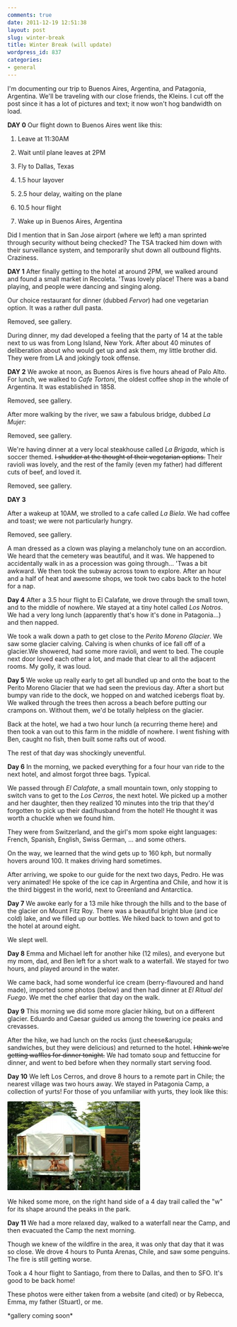 ```yaml
---
comments: true
date: 2011-12-19 12:51:38
layout: post
slug: winter-break
title: Winter Break (will update)
wordpress_id: 837
categories:
- general
---
```


I'm documenting our trip to Buenos Aires, Argentina, and Patagonia, Argentina. We'll be traveling with our close friends, the Kleins. I cut off the post since it has a lot of pictures and text; it now won't hog bandwidth on load.

**DAY 0**
Our flight down to Buenos Aires went like this:



	
  1. Leave at 11:30AM

	
  2. Wait until plane leaves at 2PM

	
  3. Fly to Dallas, Texas

	
  4. 1.5 hour layover

	
  5. 2.5 hour delay, waiting on the plane

	
  6. 10.5 hour flight

	
  7. Wake up in Buenos Aires, Argentina


Did I mention that in San Jose airport (where we left) a man sprinted through security without being checked? The TSA tracked him down with their surveillance system, and temporarily shut down all outbound flights. Craziness.

**DAY 1**
After finally getting to the hotel at around 2PM, we walked around and found a small market in Recoleta. 'Twas lovely place! There was a band playing, and people were dancing and singing along.

Our choice restaurant for dinner (dubbed _Fervor_) had one vegetarian option. It was a rather dull pasta.

Removed, see gallery.

During dinner, my dad developed a feeling that the party of 14 at the table next to us was from Long Island, New York. After about 40 minutes of deliberation about who would get up and ask them, my little brother did. They were from LA and jokingly took offense.

**DAY 2**
We awoke at noon, as Buenos Aires is five hours ahead of Palo Alto. For lunch, we walked to _Cafe Tortoni_, the oldest coffee shop in the whole of Argentina. It was established in 1858.

Removed, see gallery.

After more walking by the river, we saw a fabulous bridge, dubbed _La Mujer_:

Removed, see gallery.

We're having dinner at a very local steakhouse called _La Brigada_, which is soccer themed. <del>I shudder at the thought of their vegetarian options.</del> Their ravioli was lovely, and the rest of the family (even my father) had different cuts of beef, and loved it.

Removed, see gallery.

**DAY 3**

After a wakeup at 10AM, we strolled to a cafe called _La Biela_. We had coffee and toast; we were 
not particularly hungry.

Removed, see gallery.

A man dressed as a clown was playing a melancholy tune on an accordion. We heard that the cemetery was beautiful, and it was. We happened to accidentally walk in as a procession was going through... 'Twas a bit awkward. We then took the subway across town to explore. After an hour and a half of heat and awesome shops, we took two cabs back to the hotel for a nap.

**Day 4**
After a 3.5 hour flight to El Calafate, we drove through the small town, and to the middle of nowhere. We stayed at a tiny hotel called _Los Notros_. We had a very long lunch (apparently that's how it's done in Patagonia...) and then napped.

We took a walk down a path to get close to the _Perito Moreno Glacier_.  We saw some glacier calving. Calving is when chunks of ice fall off of a glacier.We showered, had some more ravioli, and went to bed. The couple next door loved each other a lot, and made that clear to all the adjacent rooms. My golly, it was loud.

**Day 5**
We woke up really early to get all bundled up and onto the boat to the Perito Moreno Glacier that we had seen the previous day. After a short but bumpy van ride to the dock, we hopped on and watched icebergs float by. We walked through the trees then across a beach before putting our crampons on. Without them, we'd be totally helpless on the glacier.

Back at the hotel, we had a two hour lunch (a recurring theme here) and then took a van out to this farm in the middle of nowhere. I went fishing with Ben, caught no fish, then built some rafts out of wood.

The rest of that day was shockingly uneventful.

**Day 6**
In the morning, we packed everything for a four hour van ride to the next hotel, and almost forgot three bags. Typical.

We passed through _El Calafate_, a small mountain town, only stopping to switch vans to get to the _Los Cerros_, the next hotel. We picked up a mother and her daughter, then they realized 10 minutes into the trip that they'd forgotten to pick up their dad/husband from the hotel! He thought it was worth a chuckle when we found him.

They were from Switzerland, and the girl's mom spoke eight languages: French, Spanish, English, Swiss German, ... and some others.

On the way, we learned that the wind gets up to 160 kph, but normally hovers around 100. It makes driving hard sometimes.

After arriving, we spoke to our guide for the next two days, Pedro. He was very animated! He spoke of the ice cap in Argentina and Chile, and how it is the third biggest in the world, next to Greenland and Antarctica.

**Day 7**
We awoke early for a 13 mile hike through the hills and to the base of the glacier on Mount Fitz Roy. There was a beautiful bright blue (and ice cold) lake, and we filled up our bottles. We hiked back to town and got to the hotel at around eight.

We slept well.

**Day 8**
Emma and Michael left for another hike (12 miles), and everyone but my mom, dad, and Ben left for a short walk to a waterfall. We stayed for two hours, and played around in the water.

We came back, had some wonderful ice cream (berry-flavoured and hand made), imported some photos (below) and then had dinner at _El Ritual del Fuego_. We met the chef earlier that day on the walk.

**Day 9**
This morning we did some more glacier hiking, but on a different glacier. Eduardo and Caesar guided us among the towering ice peaks and crevasses.

After the hike, we had lunch on the rocks (just cheese&arugula; sandwiches, but they were delicious) and returned to the hotel. <del>I think we're getting waffles for dinner tonight.</del> We had tomato soup and fettuccine for dinner, and went to bed before when they normally start serving food.

**Day 10**
We left Los Cerros, and drove 8 hours to a remote part in Chile; the nearest village was two hours away. We stayed in Patagonia Camp, a collection of yurts! For those of you unfamiliar with yurts, they look like this:

![](/static/images/wp-content/uploads/2011/12/Patagonia-Camp-Yurt-300x200.jpg)

We hiked some more, on the right hand side of a 4 day trail called the "w" for its shape around the peaks in the park.

**Day 11**
We had a more relaxed day, walked to a waterfall near the Camp, and then evacuated the Camp the next morning.

Though we knew of the wildfire in the area, it was only that day that it was so close. We drove 4 hours to Punta Arenas, Chile, and saw some penguins. The fire is still getting worse.

Took a 4 hour flight to Santiago, from there to Dallas, and then to SFO. It's good to be back home!

These photos were either taken from a website (and cited) or by Rebecca, Emma, my father (Stuart), or me.

<script type="text/javscript" src="{{ ASSET_PATH }}/js/galleria/galleria-1.2.9.min.js"></script>

<div id="galleria">
  *gallery coming soon*
</div>
<!-- \[gallery link="file" order="ASC" orderby="post_date"\] -->

